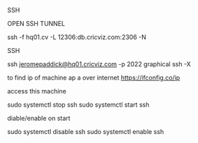 SSH

OPEN SSH TUNNEL

 ssh -f hq01.cv -L 12306:db.cricviz.com:2306 -N

SSH

ssh jeromepaddick@hq01.cricviz.com -p 2022
graphical
ssh -X 

to find ip of machine 
ap a
over internet
https://ifconfig.co/ip

access this machine

sudo systemctl stop ssh
sudo systemctl start ssh


diable/enable on start 

sudo systemctl disable ssh
sudo systemctl enable ssh
